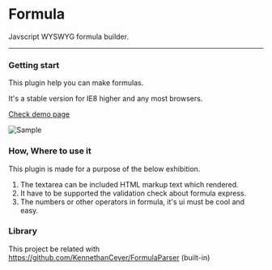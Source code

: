 # Formula
Javscript WYSWYG formula builder.

----

### Getting start

This plugin help you can make formulas.

It's a stable version for IE8 higher and any most browsers.

[Check demo page](http://www.pigno.se/barn/PIGNOSE-Formula)

![Sample](http://www.nhpcw.com/upload/%25EB%258B%25A4%25EC%259A%25B4%25EB%25A1%259C%25EB%2593%259C%2B%25284%2529_032116101121.png)

### How, Where to use it

This plugin is made for a purpose of the below exhibition.

1. The textarea can be included HTML markup text which rendered.
2. It have to be supported the validation check about formula express.
3. The numbers or other operators in formula, it's ui must be cool and easy.

### Library

This project be related with https://github.com/KennethanCeyer/FormulaParser (built-in)
